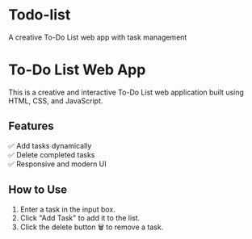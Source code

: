 # Todo-list
A creative To-Do List web app with task management
# To-Do List Web App  
This is a creative and interactive To-Do List web application built using HTML, CSS, and JavaScript.  

## Features  
✅ Add tasks dynamically  
✅ Delete completed tasks  
✅ Responsive and modern UI  

## How to Use  
1. Enter a task in the input box.  
2. Click "Add Task" to add it to the list.  
3. Click the delete button 🗑️ to remove a task.  



